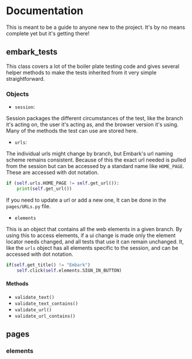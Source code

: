# Documentation
This is meant to be a guide to anyone new to the project. It's by no means complete yet but it's getting there!

## embark_tests
This class covers a lot of the boiler plate testing code and gives several helper methods to make the tests inherited from it very simple straightforward.

### Objects
- `session`: 

 Session packages the different circumstances of the test, like the branch it's acting on, the user it's acting as, and the browser version it's using.
 Many of the methods the test can use are stored here.

- `urls`:

The individual urls might change by branch, but Embark's url naming scheme remains consistent.
Because of this the exact url needed is pulled from the session but can be accessed by a standard name like `HOME_PAGE`.
These are accessed with dot notation. 
```python
if (self.urls.HOME_PAGE != self.get_url()):
    print(self.get_url())
```
If you need to update a url or add a new one, It can be done in the `pages/URLs.py` file.

- `elements`

This is an object that contains all the web elements in a given branch.
By using this to access elements, if a ui change is made only the element locator needs changed, and all tests that use it can remain unchanged.
It, like the `urls` object has all elements specific to the session, and can be accessed with dot notation.
```python
if(self.get_title() != "Embark")
    self.click(self.elements.SIGN_IN_BUTTON)
```

#### Methods
- `validate_text()`
- `validate_text_contains()`
- `validate_url()`
- `validate_url_contains()`

## pages

### elements